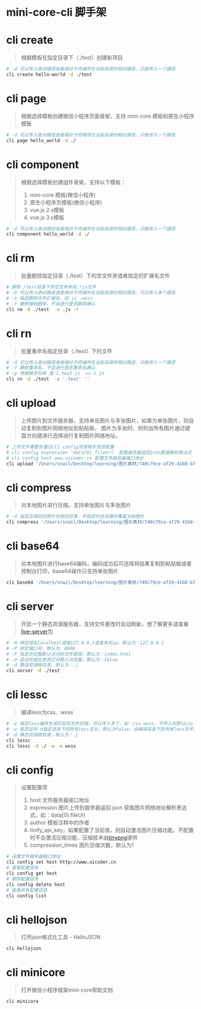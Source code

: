 # mini-core-cli 脚手架

# cli create

> 根据模板在指定目录下（./test）创建新项目

```bash
# -d 可以传入绝对路径或者相对于终端所在当前目录的相对路径，只能传入一个路径
cli create hello-world -d ./test
```

# cli page

> 根据选择模板创建微信小程序页面骨架，支持 mini-core 模板和原生小程序模板

```bash
# -d 可以传入绝对路径或者相对于终端所在当前目录的相对路径，只能传入一个路径
cli page hello_world -d ./
```

# cli component

> 根据选择模板创建组件骨架，支持以下模板：
> 1. mini-core 模板(微信小程序)
> 2. 原生小程序页模板(微信小程序)
> 3. vue.js 2.x模板
> 4. vue.js 3.x模板

```bash
# -d 可以传入绝对路径或者相对于终端所在当前目录的相对路径，只能传入一个路径
cli component hello_world -d ./
```

# cli rm

> 批量删除指定目录（./test）下的空文件夹或者指定的扩展名文件

```bash
# 删除./test目录下的空文件夹和.*js文件
# -D 可以传入绝对路径或者相对于终端所在当前目录的相对路径，可以传入多个路径
# -e 指定删除文件扩展名，如.js .wxss
# -f 静默强制删除，不会进行是否删除确认
cli rm -D ./test  -e .js -f
```

# cli rn

> 批量重命名指定目录（./test）下的文件

```bash
# -d 可以传入绝对路径或者相对于终端所在当前目录的相对路径，只能传入一个路径
# -f 静默重命名，不会进行是否重命名确认
# -p 待替换字符串 值 1.test.js  => 1.js
cli rn -d ./test  -p '.test' ''
```

# cli upload

> 上传图片到文件服务器，支持单张图片与多张图片，如果为单张图片，则自动复制到图片网络地址到粘贴板，
> 图片为多张时，则列出所有图片通过键盘方向键进行选择进行复制图片网络地址。

```bash
# 上传文件需要先通过cli config完成相关信息配置
# cli config expression 'data[0].fileUrl' 配置服务器返回json数据解析表达式
# cli config host www.uicoder.cn 配置文件服务器接口地址
cli upload '/Users/snail/Desktop/learning/图片素材/740c79ce-af29-41b8-b78d-5f49c96e38c4.jpg' '/Users/snail/Desktop/learning/图片素材/00874a5e-0df2-446b-8f69-a30eb7d88ee8.png'
```

# cli compress

> 对本地图片进行压缩，支持单张图片与多张图片

```bash
# -d 指定压缩后的图片存放的目录，不指定时会压缩并覆盖当前图片
cli compress '/Users/snail/Desktop/learning/图片素材/740c79ce-af29-41b8-b78d-5f49c96e38c4.jpg' '/Users/snail/Desktop/learning/图片素材/00874a5e-0df2-446b-8f69-a30eb7d88ee8.png'
```

# cli base64

> 对本地图片进行base64编码，编码成功后可选择将结果复制到粘贴板或者控制台打印，base64操作只支持单张图片

```bash
cli base64 '/Users/snail/Desktop/learning/图片素材/740c79ce-af29-41b8-b78d-5f49c96e38c4.jpg'
```

# cli server

> 开启一个静态资源服务器，支持文件更改时自动刷新，想了解更多请查看[live-server](https://www.npmjs.com/package/live-server)包

```bash
# -H 绑定域名localhost或者127.0.0.1或者本机ip，默认为：127.0.0.1
# -P 绑定端口号，默认为：8080
# -F 指定浏览器默认访问的文件路径，默认为：index.html
# -O 启动完成后是否打开默认浏览器，默认为：false
# -d 静态资源根目录，默认为：./
cli server -d ./test
```

# cli lessc

> 编译less为css、wxss

```bash
# -e 指定less编译生成的目标文件后缀，可以传入多个，如：css wxss，不传入时默认css
# -w 是否监听-d指定目录下的所有less变化，默认为false。会编译目录下的所有less文件，如果设置为true，只会监听文件 ，如果文件没有做修改，不会进行编译
# -d 静态资源根目录，默认为：./
cli lessc
cli lessc -d ./ -w -e wxss
```

# cli config

> 设置配置项
>
> 1. host 文件服务器接口地址
> 2. expression 图片上传到服务器返回 json 获取图片网络地址解析表达式，如：data[0].fileUrl
> 3. author 模板注释中的作者
> 4. tinify_api_key，如果配置了当前值，则自动激活图片压缩功能，不配置时不会激活压缩功能，压缩技术由[tinypng](https://tinypng.com/)提供
> 5. compression_times 图片压缩次数，默认为1

```bash
# 设置文件服务器接口地址
cli config set host http://www.uicoder.cn
# 查看配置信息
cli config get host
# 删除配置信息
cli config delete host
# 查看所有配置信息
cli config list
```

# cli hellojson

> 打开json格式化工具 - HelloJSON

```bash
cli hellojson
```

# cli minicore

> 打开微信小程序框架mini-core帮助文档

```bash
cli minicore
```
